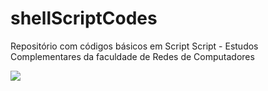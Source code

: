 # shellScriptCodes
Repositório com códigos básicos em Script Script - Estudos Complementares da faculdade de Redes de Computadores

<a href="https://github.com/icsalgado/shellScriptCodes/blob/master/LICENSE" target="_blank"><img src="https://img.shields.io/github/license/icsalgado/shellScriptCodes"/></a>
